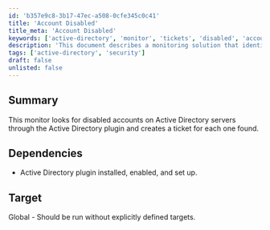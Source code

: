 ```yaml
---
id: 'b357e9c8-3b17-47ec-a508-0cfe345c0c41'
title: 'Account Disabled'
title_meta: 'Account Disabled'
keywords: ['active-directory', 'monitor', 'tickets', 'disabled', 'accounts']
description: 'This document describes a monitoring solution that identifies disabled accounts on Active Directory servers using the Active Directory plugin. It automatically creates a ticket for each disabled account found, ensuring that administrators can address these issues promptly.'
tags: ['active-directory', 'security']
draft: false
unlisted: false
---
```


## Summary

This monitor looks for disabled accounts on Active Directory servers through the Active Directory plugin and creates a ticket for each one found.

## Dependencies

- Active Directory plugin installed, enabled, and set up.

## Target

Global - Should be run without explicitly defined targets.



